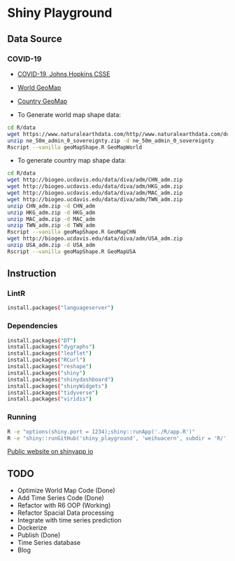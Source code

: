 # Shiny Playground

## Data Source

### COVID-19

- [COVID-19, Johns Hopkins CSSE](https://github.com/CSSEGISandData/COVID-19)
- [World GeoMap](https://www.naturalearthdata.com/)
- [Country GeoMap](https://www.diva-gis.org/)

- To Generate world map shape data:

```bash
cd R/data
wget https://www.naturalearthdata.com/http//www.naturalearthdata.com/download/50m/cultural/ne_50m_admin_0_sovereignty.zip
unzip ne_50m_admin_0_sovereignty.zip -d ne_50m_admin_0_sovereignty
Rscript --vanilla geoMapShape.R GeoMapWorld
```

- To generate country map shape data:

```bash
cd R/data
wget http://biogeo.ucdavis.edu/data/diva/adm/CHN_adm.zip
wget http://biogeo.ucdavis.edu/data/diva/adm/HKG_adm.zip
wget http://biogeo.ucdavis.edu/data/diva/adm/MAC_adm.zip
wget http://biogeo.ucdavis.edu/data/diva/adm/TWN_adm.zip
unzip CHN_adm.zip -d CHN_adm
unzip HKG_adm.zip -d HKG_adm
unzip MAC_adm.zip -d MAC_adm
unzip TWN_adm.zip -d TWN_adm
Rscript --vanilla geoMapShape.R GeoMapCHN
wget http://biogeo.ucdavis.edu/data/diva/adm/USA_adm.zip
unzip USA_adm.zip -d USA_adm
Rscript --vanilla geoMapShape.R GeoMapUSA
```

## Instruction

### LintR

```bash
install.packages("languageserver")
```

### Dependencies

```bash
install.packages("DT")
install.packages("dygraphs")
install.packages("leaflet")
install.packages("RCurl")
install.packages("reshape")
install.packages("shiny")
install.packages("shinydashboard")
install.packages("shinyWidgets")
install.packages("tidyverse")
install.packages("viridis")
```

### Running

```bash
R -e "options(shiny.port = 1234);shiny::runApp('./R/app.R')"
R -e "shiny::runGitHub('shiny_playground', 'weihuacern', subdir = 'R/')"
```

[Public website on shinyapp io](https://weihuacern.shinyapps.io/covid19db/)

## TODO

- Optimize World Map Code (Done)
- Add Time Series Code (Done)
- Refactor with R6 OOP (Working)
- Refactor Spacial Data processing
- Integrate with time series prediction
- Dockerize
- Publish (Done)
- Time Series database
- Blog
